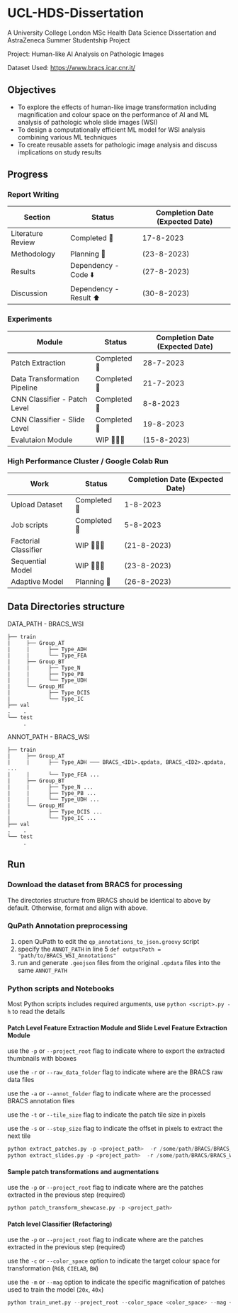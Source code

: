 # UCL-HDS-Dissertation
A University College London MSc Health Data Science Dissertation and AstraZeneca Summer Studentship Project

Project: Human-like AI Analysis on Pathologic Images

Dataset Used: https://www.bracs.icar.cnr.it/

## Objectives
- To explore the effects of human-like image transformation including magnification and colour space on the performance of AI and ML analysis of pathologic whole slide images (WSI)
- To design a computationally efficient ML model for WSI analysis combining various ML techniques
- To create reusable assets for pathologic image analysis and discuss implications on study results

## Progress
### Report Writing
| Section | Status | Completion Date (Expected Date) |
|---|---|---|
| Literature Review | Completed 🙂 | 17-8-2023 |
| Methodology | Planning 📆 | (23-8-2023) |
| Results | Dependency - Code ⬇️ | (27-8-2023) |
| Discussion | Dependency - Result ⬆️ | (30-8-2023) |

### Experiments
| Module | Status | Completion Date (Expected Date) |
|---|---|---|
| Patch Extraction | Completed 🙂 | 28-7-2023 |
| Data Transformation Pipeline | Completed 🙂 | 21-7-2023 |
| CNN Classifier - Patch Level | Completed 🙂 | 8-8-2023 |
| CNN Classifier - Slide Level | Completed 🙂 | 19-8-2023 |
| Evalutaion Module | WIP 🧑🏻‍💻 | (15-8-2023) |

### High Performance Cluster / Google Colab Run
| Work | Status | Completion Date (Expected Date) |
|---|---|---|
| Upload Dataset | Completed 🙂 | 1-8-2023 |
| Job scripts |  Completed 🙂 | 5-8-2023 |
| Factorial Classifier | WIP 🧑🏻‍💻 | (21-8-2023) |
| Sequential Model | WIP 🧑🏻‍💻 | (23-8-2023) |
| Adaptive Model | Planning 📆 | (26-8-2023) |

## Data Directories structure
DATA_PATH - BRACS_WSI

    ├── train
    |     ├── Group_AT
    |     |      ├── Type_ADH
    |     |      └── Type_FEA
    |     ├── Group_BT
    |     |      ├── Type_N
    |     |      ├── Type_PB
    |     |      └── Type_UDH
    |     └── Group_MT
    |            ├── Type_DCIS
    |            └── Type_IC
    ├── val
    .    .
    └── test
         .

ANNOT_PATH - BRACS_WSI

    ├── train
    |     ├── Group_AT
    |     |      ├── Type_ADH ─── BRACS_<ID1>.qpdata, BRACS_<ID2>.qpdata, ...
    |     |      └── Type_FEA ...
    |     ├── Group_BT
    |     |      ├── Type_N ...
    |     |      ├── Type_PB ...
    |     |      └── Type_UDH ...
    |     └── Group_MT
    |            ├── Type_DCIS ...
    |            └── Type_IC ...
    ├── val
    .    .
    └── test
         .


## Run
### Download the dataset from BRACS for processing
The directories structure from BRACS should be identical to above by default. Otherwise, format and align with above.

### QuPath Annotation preprocessing
1. open QuPath to edit the `qp_annotations_to_json.groovy` script
2. specify the `ANNOT_PATH` in line 5 `def outputPath = "path/to/BRACS_WSI_Annotations"`
3. run and generate `.geojson` files from the original `.qpdata` files into the same `ANNOT_PATH`

### Python scripts and Notebooks
Most Python scripts includes required arguments, use `python <script>.py -h` to read the details

#### Patch Level Feature Extraction Module and Slide Level Feature Extraction Module
use the `-p` or `--project_root` flag to indicate where to export the extracted thumbnails with bboxes

use the `-r` or `--raw_data_folder` flag to indicate where are the BRACS raw data files

use the `-a` or `--annot_folder` flag to indicate where are the processed BRACS annotation files

use the `-t` or `--tile_size` flag to indicate the patch tile size in pixels

use the `-s` or `--step_size` flag to indicate the offset in pixels to extract the next tile

```python
python extract_patches.py -p <project_path>  -r /some/path/BRACS/BRACS_WSI/ -a /some/path/BRACS_WSI_Annotations/
python extract_slides.py -p <project_path>  -r /some/path/BRACS/BRACS_WSI/ -a /some/path/BRACS_WSI_Annotations/
```

#### Sample patch transformations and augmentations
use the `-p` or `--project_root` flag to indicate where are the patches extracted in the previous step (required)

```python
python patch_transform_showcase.py -p <project_path>
```

#### Patch level Classifier (Refactoring)
use the `-p` or `--project_root` flag to indicate where are the patches extracted in the previous step (required)

use the `-c` or `--color_space` option to indicate the target colour space for transformation (`RGB`, `CIELAB`, `BW`)

use the `-m` or `--mag` option to indicate the specific magnification of patches used to train the model (`20x`, `40x`)

```python
python train_unet.py --project_root --color_space <color_space> --mag <magnification>
```

